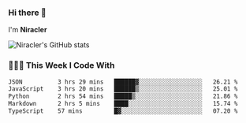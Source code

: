 ### Hi there 👋

I'm **Niracler**

![Niracler's GitHub stats](https://github-readme-stats.vercel.app/api?username=Niracler&show_icons=true)


### 👨🏻‍💻 This Week I Code With

<!--START_SECTION:waka-->

```txt
JSON          3 hrs 29 mins   ██████▓░░░░░░░░░░░░░░░░░░   26.21 %
JavaScript    3 hrs 20 mins   ██████▒░░░░░░░░░░░░░░░░░░   25.01 %
Python        2 hrs 54 mins   █████▒░░░░░░░░░░░░░░░░░░░   21.86 %
Markdown      2 hrs 5 mins    ████░░░░░░░░░░░░░░░░░░░░░   15.74 %
TypeScript    57 mins         █▓░░░░░░░░░░░░░░░░░░░░░░░   07.20 %
```

<!--END_SECTION:waka-->
